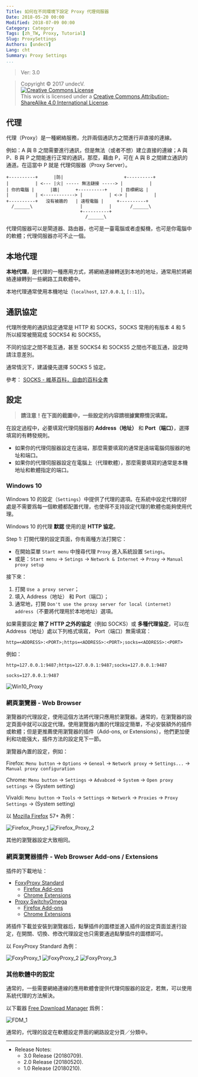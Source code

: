 ```yaml
---
Title: 如何在不同環境下設定 Proxy 代理伺服器
Date: 2018-05-20 00:00
Modified: 2018-07-09 00:00
Category: Category
Tags: [zh_TW, Proxy, Tutorial]
Slug: ProxySettings
Authors: [undecV]
Lang: cht
Summary: Proxy Settings
...
```


> Ver: 3.0

> Copyright © 2017 undecV.<br />
> [![Creative Commons License](https://i.creativecommons.org/l/by-sa/4.0/88x31.png)](http://creativecommons.org/licenses/by-sa/4.0/)<br />
> This work is licensed under a [Creative Commons Attribution-ShareAlike 4.0 International License](http://creativecommons.org/licenses/by-sa/4.0/).


## 代理

代理（Proxy）是一種網絡服務，允許兩個通訊方之間進行非直接的連線。

例如：A 與 B 之間需要進行通訊，但是無法（或者不想）建立直接的連線；A 與 P、B 與 P 之間能進行正常的通訊，那麼，藉由 P，可在 A 與 B 之間建立通訊的通道。在這當中 P 就是 代理伺服器（Proxy Server）。

```
+----------+      |防|                       +----------+
|          | <--- |火| ----- 無法鏈接 -----> |          |
| 你的電腦 |      |牆|      +----------+     | 目標網站 |
|          | <------------> |          | <-> |          |
+----------+   沒有被牆的   | 遠程電腦 |     +----------+
  /______\                  |          |       /______\
                            +----------+
                              /______\
```

代理伺服器可以是閘道器、路由器，也可是一臺電腦或者虛擬機，也可是你電腦中的軟體；代理伺服器亦可不止一個。


## 本地代理

**本地代理**，是代理的一種應用方式，將網絡連線轉送到本地的地址，通常用於將網絡連線轉到一些網路工具軟體中。

本地代理通常使用本機地址（`localhost`, `127.0.0.1`, `[::1]`）。


## 通訊協定

代理所使用的通訊協定通常是 HTTP 和 SOCKS，SOCKS 常用的有版本 4 和 5 所以經常被簡寫成 SOCKS4 和 SOCKS5。

不同的協定之間不能互通，甚至 SOCKS4 和 SOCKS5 之間也不能互通，設定時請注意差別。

通常情況下，建議優先選擇 SOCKS 5 協定。

參考：
[SOCKS - 維基百科，自由的百科全書](https://zh.wikipedia.org/zh-tw/SOCKS)


## 設定

> **請注意！在下面的截圖中，一些設定的内容請根據實際情況填寫。**

在設定過程中，必要填寫代理伺服器的 **Address（地址）** 和 **Port（端口）**，選擇填寫的有轉發規則。

- 如果你的代理伺服器設定在遠端，那麼需要填寫的通常是遠端電腦伺服器的地址和端口。
- 如果你的代理伺服器設定在電腦上（代理軟體），那麼需要填寫的通常是本機地址和軟體指定的端口。

### Windows 10

Windows 10 的設定（`Settings`）中提供了代理的選項。在系統中設定代理的好處是不需要爲每一個軟體都配置代理，也使得不支持設定代理的軟體也能夠使用代理。

Windows 10 的代理 **默認** 使用的是 **HTTP 協定**。

Step 1: 打開代理的設定頁面，你有兩種方法打開它：

- 在開始菜單 `Start menu` 中搜尋代理 `Proxy` 進入系統設置 `Setings`。
- 或是：`Start menu` → `Setings` → `Network & Internet` → `Proxy` → `Manual proxy setup`

接下來：

1. 打開 `Use a proxy server`；
2. 填入 Address（地址） 和 Port（端口）；
3. 通常地，打開 `Don't use the proxy server for local (internet) address`（不要將代理用於本地地址）選項。

如果需要設定 **除了 HTTP 之外的協定**（例如 SOCKS）或 **多種代理協定**，可以在 Address（地址）處以下列格式填寫， Port（端口）無需填寫：

```
http=<ADDRESS>:<PORT>;https=<ADDRESS>:<PORT>;socks=<ADDRESS>:<PORT>
```

例如：

```
http=127.0.0.1:9487;https=127.0.0.1:9487;socks=127.0.0.1:9487
```

```
socks=127.0.0.1:9487
```

![Win10_Proxy]({static}/images/Proxy_Settings/Win10_Proxy_E.png)

### 網頁瀏覽器 - Web Browser

瀏覽器的代理設定，使用這個方法將代理只應用於瀏覽器。通常的，在瀏覽器的設定頁面中就可以設定代理。使用瀏覽器内置的代理設定簡單，不必安裝額外的插件或軟體；但是更推薦使用瀏覽器的插件（Add-ons, or Extensions），他們更加便利和功能强大，插件方法的設定見下一節。

瀏覽器內置的設定，例如：

Firefox:
`Menu button` → `Options` → `Geneal` → `Network proxy` → `Settings...` → `Manual proxy configuration`

Chrome:
`Menu button` → `Settings` → `Advabced` → `System` → `Open proxy settings` → (System setting)

Vivaldi:
`Menu button` → `Tools` → `Settings` → `Network` → `Proxies` → `Proxy Settings` → (System setting)

以 [Mozilla Firefox](https://www.mozilla.org/zh-TW/firefox/all/) 57+ 為例：

![Firefox_Proxy_1]({static}/images/Proxy_Settings/Firefox_Proxy_1_E.png)
![Firefox_Proxy_2]({static}/images/Proxy_Settings/Firefox_Proxy_2.png)

其他的瀏覽器設定大致相同。

### 網頁瀏覽器插件 - Web Browser Add-ons / Extensions

插件的下載地址：

- [FoxyProxy Standard](https://getfoxyproxy.org/)
  - [Firefox Add-ons](https://addons.mozilla.org/en-US/firefox/addon/foxyproxy-standard/)
  - [Chrome Extensions](https://chrome.google.com/webstore/detail/foxyproxy-standard/gcknhkkoolaabfmlnjonogaaifnjlfnp)
- [Proxy SwitchyOmega](https://github.com/FelisCatus/SwitchyOmega)
  - [Firefox Add-ons](https://addons.mozilla.org/en-US/firefox/addon/switchyomega/)
  - [Chrome Extensions](https://chrome.google.com/webstore/detail/proxy-switchyomega/padekgcemlokbadohgkifijomclgjgif)

將插件下載並安裝到瀏覽器后，點擊插件的圖標並進入插件的設定頁面並進行設定，在開關、切換、修改代理設定也只需要通過點擊插件的圖標即可。

以 FoxyProxy Standard 為例：

![FoxyProxy_1]({static}/images/Proxy_Settings/FoxyProxy_1_E.png)
![FoxyProxy_2]({static}/images/Proxy_Settings/FoxyProxy_2.png)
![FoxyProxy_3]({static}/images/Proxy_Settings/FoxyProxy_3_E.png)

### 其他軟體中的設定

通常的，一些需要網絡連線的應用軟體會提供代理伺服器的設定，若無，可以使用系統代理的方法解決。

以下載器 [Free Download Manager](https://www.freedownloadmanager.org) 爲例：

![FDM_1]({static}/images/Proxy_Settings/FDM_1_E.png)

通常的，代理的設定在軟體設定界面的網路設定分頁／分類中。

---

- Release Notes:
  - 3.0 Release (20180709).
  - 2.0 Release (20180520).
  - 1.0 Release (20180210).

